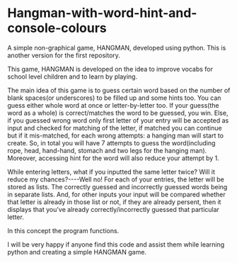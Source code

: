 # Hangman-with-word-hint-and-console-colours

A simple non-graphical game, HANGMAN, developed using python. This is another version for the first repository.

This game, HANGMAN is developed on the idea to improve vocabs for school level children and to learn by playing.

The main idea of this game is to guess certain word based on the number of blank spaces(or underscores) to be filled up and some hints too. You can guess either whole word at once or letter-by-letter too. If your guess(the word as a whole) is correct/matches the word to be guessed, you win. Else, if you guessed wrong word only first letter of your entry will be accepted as input and checked for matching of the letter, if matched you can continue but if it mis-matched, for each wrong attempts: a hanging man will start to create. So, in total you will have 7 attempts to guess the word(including rope, head, hand-hand, stomach and two legs for the hanging man). Moreover, accessing hint for the word will also reduce your attempt by 1.

While entering letters, what if you inputted the same letter twice? Will it reduce my chances?----Well no! For each of your entries, the letter will be stored as lists. The correctly guessed and incorrectly guessed words being in separate lists. And, for other inputs your input will be compared whether that letter is already in those list or not, if they are already persent, then it displays that you've already correctly/incorrectly guessed that particular letter.

In this concept the program functions.

I will be very happy if anyone find this code and assist them while learning python and creating a simple HANGMAN game.

